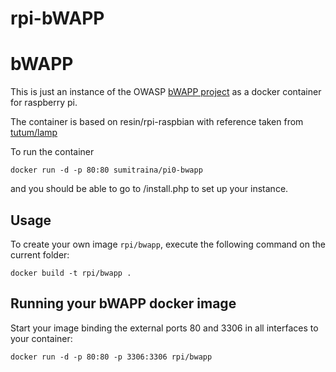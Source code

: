 rpi-bWAPP
=================

# bWAPP

This is just an instance of the OWASP [bWAPP project](http://www.itsecgames.com/) as a docker container for raspberry pi.

The container is based on resin/rpi-raspbian with reference taken from [tutum/lamp](https://hub.docker.com/r/tutum/lamp/)

To run the container 

```
docker run -d -p 80:80 sumitraina/pi0-bwapp
```

and you should be able to go to <ip>/install.php to set up your instance.


Usage
-----

To create your own image `rpi/bwapp`, execute the following command on the current folder:

	docker build -t rpi/bwapp .

Running your bWAPP docker image
--------------------------------

Start your image binding the external ports 80 and 3306 in all interfaces to your container:

	docker run -d -p 80:80 -p 3306:3306 rpi/bwapp